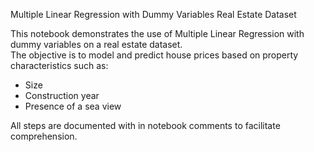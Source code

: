 Multiple Linear Regression with Dummy Variables  Real Estate Dataset

This notebook demonstrates the use of Multiple Linear Regression with dummy variables on a real estate dataset.  
The objective is to model and predict house prices based on property characteristics such as:

- Size  
- Construction year  
- Presence of a sea view  

All steps are documented with in notebook comments to facilitate comprehension.



